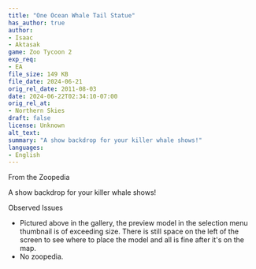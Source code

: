```yaml
---
title: "One Ocean Whale Tail Statue"
has_author: true
author: 
- Isaac
- Aktasak
game: Zoo Tycoon 2
exp_req: 
- EA
file_size: 149 KB
file_date: 2024-06-21
orig_rel_date: 2011-08-03
date: 2024-06-22T02:34:10-07:00
orig_rel_at: 
- Northern Skies
draft: false
license: Unknown
alt_text: 
summary: "A show backdrop for your killer whale shows!"
languages:
- English
---
```



From the Zoopedia


A show backdrop for your killer whale shows!


Observed Issues


- Pictured above in the gallery, the preview model in the selection menu thumbnail is of exceeding size. There is still space on the left of the screen to see where to place the model and all is fine after it's on the map.
- No zoopedia.